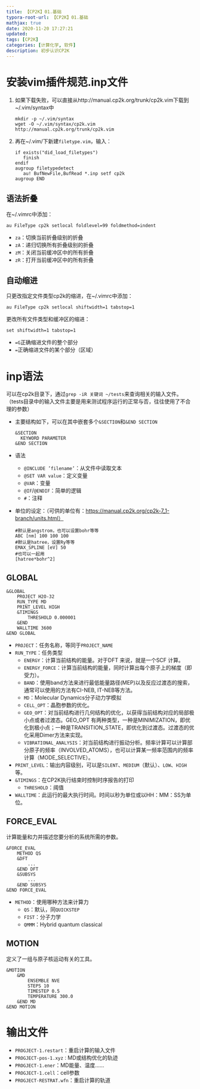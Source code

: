 ```yaml
---
title: 【CP2K】01.基础
typora-root-url: 【CP2K】01.基础
mathjax: true
date: 2020-11-20 17:27:21
updated:
tags: [CP2K]
categories: [计算化学, 软件]
description: 初步认识CP2K
---
```


# 安装vim插件规范.inp文件

1. 如果下载失败，可以直接从http://manual.cp2k.org/trunk/cp2k.vim下载到 ~/.vim/syntax中

   ```
   mkdir -p ~/.vim/syntax
   wget -O ~/.vim/syntax/cp2k.vim http://manual.cp2k.org/trunk/cp2k.vim
   ```

2. 再在~/.vim/下新建`filetype.vim`，输入：

   ```
   if exists("did_load_filetypes")
      finish
   endif
   augroup filetypedetect
      au! BufNewFile,BufRead *.inp setf cp2k
   augroup END
   ```

## 语法折叠

在~/.vimrc中添加：

```
au FileType cp2k setlocal foldlevel=99 foldmethod=indent
```

- `za`：切换当前折叠级别的折叠
- `zA`：递归切换所有折叠级别的折叠
- `zM`：关闭当前缓冲区中的所有折叠
- `zR`：打开当前缓冲区中的所有折叠

## 自动缩进

只更改指定文件类型cp2k的缩进，在~/.vimrc中添加：

```
au FileType cp2k setlocal shiftwidth=1 tabstop=1
```

更改所有文件类型和缓冲区的缩进：

```
set shiftwidth=1 tabstop=1
```

- `=G`正确缩进文件的整个部分
- `=`正确缩进文件的某个部分（区域）

# inp语法

可以在cp2k目录下，通过`grep -iR 关键词 ~/tests`来查询相关的输入文件。（tests目录中的输入文件主要是用来测试程序运行的正常与否，往往使用了不合理的参数）

- 主要结构如下，可以在其中嵌套多个`&SECTION`和`&END SECTION`

  ```
  &SECTION
  	KEYWORD PARAMETER
  &END SECTION
  ```

- 语法

  - `@INCLUDE ’filename’`：从文件中读取文本
  - `@SET VAR value`：定义变量
  - `@VAR`：变量
  - `@IF`/`@ENDIF`：简单的逻辑
  - `#`：注释

- 单位的设定：（可供的单位有：https://manual.cp2k.org/cp2k-7_1-branch/units.html）

  ```
  #默认是angstrom，也可以设置bohr等等
  ABC [nm] 100 100 100
  #默认是hatree，设置Ry等等
  EMAX_SPLINE [eV] 50
  #也可以一起用
  [hatree*bohr^2]
  ```

## GLOBAL

```
&GLOBAL
	PROJECT H2O-32
	RUN_TYPE MD
	PRINT_LEVEL HIGH
	&TIMINGS
		THRESHOLD 0.000001
	&END
	WALLTIME 3600
&END GLOBAL
```

- `PROJECT`：任务名称，等同于`PROJECT_NAME`
- `RUN_TYPE`：任务类型
  - `ENERGY`：计算当前结构的能量。对于DFT 来说，就是一个SCF 计算。
  - `ENERGY_FORCE`：计算当前结构的能量，同时计算出每个原子上的梯度（即受力）。
  - `BAND`：使用band方法来进行最低能量路径(MEP)以及反应过渡态的搜索，通常可以使用的方法有CI-NEB, IT-NEB等方法。
  - `MD`：Molecular Dynamics分子动力学模拟
  - `CELL_OPT`：晶胞参数的优化。
  - `GEO_OPT`：对当前结构进行几何结构的优化，以获得当前结构对应的局部极小点或者过渡态。GEO_OPT 有两种类型，一种是MINIMIZATION，即优化到极小点；一种是TRANSITION_STATE，即优化到过渡态。过渡态的优化采用Dimer方法来实现。
  - `VIBRATIONAL_ANALYSIS`：对当前结构进行振动分析。频率计算可以计算部分原子的频率（INVOLVED_ATOMS），也可以计算某一频率范围内的频率计算（MODE_SELECTIVE）。
- `PRINT_LEVEL`：输出内容级别，可以是`SILENT`、`MEDIUM`（默认）、`LOW`、`HIGH`等。
- `&TIMINGS`：在CP2K执行结束时控制时序报告的打印
  - `THRESHOLD`：阈值
- `WALLTIME`：此运行的最大执行时间。时间以秒为单位或以HH：MM：SS为单位。

## FORCE_EVAL

计算能量和力并描述您要分析的系统所需的参数。

```
&FORCE_EVAL
	METHOD QS
	&DFT
		...
	&END DFT
	&SUBSYS
		...
	&END SUBSYS
&END FORCE_EVAL
```

- `METHOD`：使用哪种方法来计算力
  - `QS`：默认，同`QUICKSTEP`
  - `FIST`：分子力学
  - `QMMM`：Hybrid quantum classical

## MOTION

定义了一组与原子核运动有关的工具。

```
&MOTION
	&MD
		ENSEMBLE NVE
		STEPS 10
		TIMESTEP 0.5
		TEMPERATURE 300.0
	&END MD
&END MOTION
```



# 输出文件

- `PROGJECT-1.restart`：重启计算的输入文件
- `PROGJECT-pos-1.xyz：`MD或结构优化的轨迹
- `PROGJECT-1.ener`：MD能量、温度……
- `PROGJECT-1.cell`：cell参数
- `PROGJECT-RESTRAT.wfn`：重启计算的轨道

